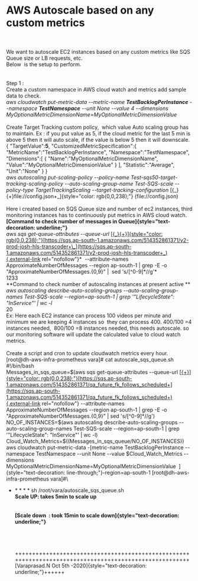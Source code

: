 # AWS Autoscale based on any custom metrics

\
\
We want to autoscale EC2 instances based on any custom metrics like SQS
Queue size or LB requests, etc.\
Below  is the setup to perform.\
\
\
Step 1 :\
Create a custom namespace in AWS cloud watch and metrics add sample data
to check.\
*aws cloudwatch put-metric-data \--metric-name
**TestBacklogPerInstance** \--namespace **TestNamespace** \--unit None
\--value 4 \--dimensions
MyOptionalMetricDimensionName=MyOptionalMetricDimensionValue*\
\
Create Target Tracking custom policy,  which value Auto scaling group
has to maintain. Ex : if you put value as 5, if the cloud metric for the
last 5 min is above 5 then it will auto scale, if the value is below 5
then it will downscale.\
{ \"TargetValue\":**5**, \"CustomizedMetricSpecification\":{
\"MetricName\":\"TestBacklogPerInstance\",
\"Namespace\":\"TestNamespace\", \"Dimensions\":\[ {
\"Name\":\"MyOptionalMetricDimensionName\",
\"Value\":\"MyOptionalMetricDimensionValue\" } \],
\"Statistic\":\"Average\", \"Unit\":\"None\" } }\
*aws autoscaling put-scaling-policy \--policy-name
Test-sqs50-target-tracking-scaling-policy \--auto-scaling-group-name
Test-SQS-scale \--policy-type TargetTrackingScaling
\--target-tracking-configuration*
[{\_}{+}file://config.json+\_]{style="color: rgb(0,0,238);"}
(file://config.json)\
\
Here i created based on SQS Queue size and number of ec2 instances,
third monitoring instances has to continuously put metrics in AWS cloud
watch.\
**[Command to check number of messages in
Queue]{style="text-decoration: underline;"}**\
*aws sqs get-queue-attributes \--queue-url*
[[{\_}{+}]{style="color: rgb(0,0,238);"}](https://sqs.ap-south-1.amazonaws.com/514352861371/v2-prod-josh-hls-transcoder)[https://sqs.ap-south-1.amazonaws.com/514352861371/v2-prod-josh-hls-transcoder+\_](https://sqs.ap-south-1.amazonaws.com/514352861371/v2-prod-josh-hls-transcoder+_){.external-link
rel="nofollow"}*  \--attribute-names ApproximateNumberOfMessages
\--region ap-south-1 \| grep -E -o 
\"ApproximateNumberOfMessages.{0,9}\" \|  sed \'s/\[\^0-9\]\*//g\'*\
1233\
**Command to check number of autoscaling instances at present active **\
*aws autoscaling describe-auto-scaling-groups
\--auto-scaling-group-names Test-SQS-scale \--region=ap-south-1 \| grep
\'\"LifecycleState\": \"InService\"\' \| wc -l*\
20\
Ex: Here each EC2 instance can process 100 videos per minute and minimum
we are keeping 4 instances so  they can process 400. 400/100 =4
instances needed,  800/100 =8 instances needed, this needs autoscale. so
our monitoring software will update the calculated value to cloud watch
metrics.\
 \
Create a script and cron to update cloudwatch metrics every hour.\
\[root@dh-aws-infra-prometheus vara\]# cat autoscale_sqs_queue.sh
#!/bin/bash\
Messages_in_sqs_queue=\$(aws sqs get-queue-attributes \--queue-url
[[{+}]{style="color: rgb(0,0,238);"}](https://sqs.ap-south-1.amazonaws.com/514352861371/qa_future_fk_follows_scheduled)[https://sqs.ap-south-1.amazonaws.com/514352861371/qa_future_fk_follows_scheduled+](https://sqs.ap-south-1.amazonaws.com/514352861371/qa_future_fk_follows_scheduled+){.external-link
rel="nofollow"} \--attribute-names ApproximateNumberOfMessages \--region
ap-south-1 \| grep -E -o \"ApproximateNumberOfMessages.{0,9}\" \| sed
\'s/\[\^0-9\]\*//g\')\
NO_OF_INSTANCES=\$(aws autoscaling describe-auto-scaling-groups
\--auto-scaling-group-names Test-SQS-scale \--region=ap-south-1 \| grep
\'\"LifecycleState\": \"InService\"\' \| wc -l)\
Cloud_Watch_Metrics=\$((Messages_in_sqs_queue/NO_OF_INSTANCES))\
aws cloudwatch put-metric-data -[metric-name TestBacklogPerInstance
\--namespace TestNamespace \--unit None \--value \$Cloud_Watch_Metrics
\--dimensions
MyOptionalMetricDimensionName=MyOptionalMetricDimensionValue  ]{style="text-decoration: line-through;"}-region=ap-south-1
\[root@dh-aws-infra-prometheus vara\]#\

- \* \* \* \* sh /root/vara/autoscale_sqs_queue.sh\
  **Scale UP: takes 5min to scale up**\
  \
  \
  **[Scale down  : took 15min to scale
  down]{style="text-decoration: underline;"}**\
  \
  \
  \
  \
  ++++++++++++++++++++++++++++++++++++++++++++++++++++++++++++++++++++++++++++++++++++++++++++++++++++++[Varaprasad.N
  Oct 5th -2020]{style="text-decoration: underline;"}++++++
